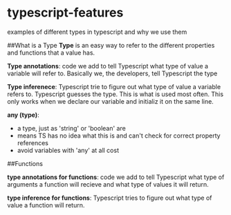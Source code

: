 # typescript-features
examples of different types in typescript and why we use them

##What is a Type
**Type** is an easy way to refer to the different properties and functions that a value has.

**Type annotations**: code we add to tell Typescript what type of value a variable will refer to. Basically we, the developers, tell Typescript the type

**Type inferenece**: Typescript trie to figure out what type of value a variable refers to. Typescript guesses the type. This is what is used most often. This only works when we declare our variable and initializ it on the same line.

**any (type)**:
  - a type, just as 'string' or 'boolean' are
  - means TS has no idea what this is and can't check for correct property references
  - avoid variables with 'any' at all cost


##Functions

  **type annotations for functions**: code we add to tell Typescript what type of arguments a function will recieve and what type of values it will return.

  **type inference for functions**: Typescript tries to figure out what type of value a function will return.

